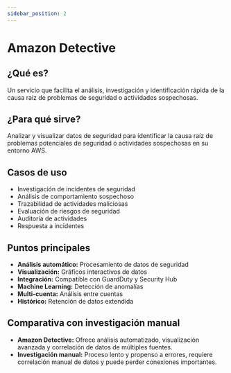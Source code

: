 ```yaml
---
sidebar_position: 2
---
```


# Amazon Detective

## ¿Qué es?
Un servicio que facilita el análisis, investigación y identificación rápida de la causa raíz de problemas de seguridad o actividades sospechosas.

## ¿Para qué sirve?
Analizar y visualizar datos de seguridad para identificar la causa raíz de problemas potenciales de seguridad o actividades sospechosas en su entorno AWS.

## Casos de uso
- Investigación de incidentes de seguridad
- Análisis de comportamiento sospechoso
- Trazabilidad de actividades maliciosas
- Evaluación de riesgos de seguridad
- Auditoría de actividades
- Respuesta a incidentes

## Puntos principales
- **Análisis automático:** Procesamiento de datos de seguridad
- **Visualización:** Gráficos interactivos de datos
- **Integración:** Compatible con GuardDuty y Security Hub
- **Machine Learning:** Detección de anomalías
- **Multi-cuenta:** Análisis entre cuentas
- **Histórico:** Retención de datos extendida

## Comparativa con investigación manual
- **Amazon Detective:** Ofrece análisis automatizado, visualización avanzada y correlación de datos de múltiples fuentes.
- **Investigación manual:** Proceso lento y propenso a errores, requiere correlación manual de datos y puede perder conexiones importantes. 